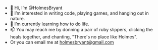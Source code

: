 - 👋 Hi, I’m @HolmesBryant
- 👀 I’m interested in writing code, playing games, and hanging out in nature.
- 🌱 I’m currently learning how to do life.
- 📫 You may reach me by donning a pair of ruby slippers, clicking the heals together, and chanting, "There's no place like Holmes".
- Or you can email me at holmesbryant@gmail.com

<!---
HolmesBryant/HolmesBryant is a ✨ special ✨ repository because its `README.md` (this file) appears on your GitHub profile.
You can click the Preview link to take a look at your changes.
--->
